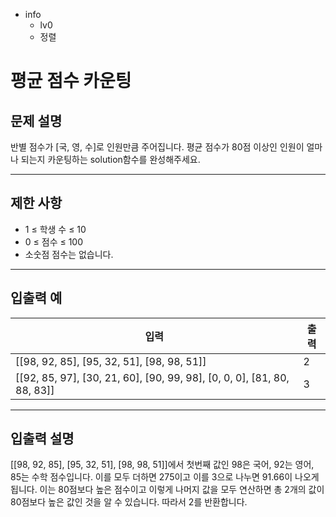 - info
    - lv0
    - 정렬

# 평균 점수 카운팅
## 문제 설명
반별 점수가 [국, 영, 수]로 인원만큼 주어집니다. 평균 점수가 80점 이상인 인원이 얼마나 되는지 카운팅하는 solution함수를 완성해주세요.

---

## 제한 사항

- 1 ≤ 학생 수 ≤ 10
- 0 ≤ 점수 ≤ 100
- 소숫점 점수는 없습니다.

---

## 입출력 예

|   입력    | 출력 |
| --------- | ------ |
| [[98, 92, 85], [95, 32, 51], [98, 98, 51]] | 2 |
| [[92, 85, 97], [30, 21, 60], [90, 99, 98], [0, 0, 0], [81, 80, 88, 83]] | 3 |

---

## 입출력 설명
[[98, 92, 85], [95, 32, 51], [98, 98, 51]]에서 첫번째 값인 98은 국어, 92는 영어, 85는 수학 점수입니다. 이를 모두 더하면 275이고 이를 3으로 나누면 91.66이 나오게 됩니다. 이는 80점보다 높은 점수이고 이렇게 나머지 값을 모두 연산하면 총 2개의 값이 80점보다 높은 값인 것을 알 수 있습니다. 따라서 2를 반환합니다.